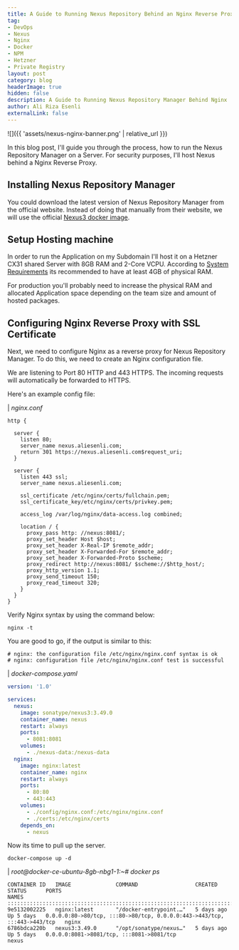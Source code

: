 ```yaml
---
title: A Guide to Running Nexus Repository Behind an Nginx Reverse Proxy
tag:
- DevOps
- Nexus
- Nginx
- Docker
- NPM
- Hetzner
- Private Registry
layout: post
category: blog
headerImage: true
hidden: false
description: A Guide to Running Nexus Repository Manager Behind Nginx
author: Ali Riza Esenli
externalLink: false
---
```


![]({{ 'assets/nexus-nginx-banner.png' | relative_url }})


In this blog post, I'll guide you through the process, how to run the Nexus Repository Manager on a Server. For security purposes, I'll host Nexus behind a Nginx Reverse Proxy.

## Installing Nexus Repository Manager
You could download the latest version of Nexus Repository Manager from the official website. Instead of doing that manually from their website, we will use the official <a href="https://hub.docker.com/r/sonatype/nexus3/" target="_blank">Nexus3 docker image</a>.

## Setup Hosting machine
In order to run the Application on my Subdomain I'll host it on a Hetzner CX31 shared Server with 8GB RAM and 2-Core VCPU. According to <a href="https://help.sonatype.com/repomanager2/system-requirements/" target="_blank">System Requirements</a> its recommended to have at least 4GB of physical RAM. 

For production you'll probably need to increase the physical RAM and allocated Application space depending on the team size and amount of hosted packages.
## Configuring Nginx Reverse Proxy with SSL Certificate

Next, we need to configure Nginx as a reverse proxy for Nexus Repository Manager. To do this, we need to create an Nginx configuration file.

We are listening to Port 80 HTTP and 443 HTTPS. The incoming requests will automatically be forwarded to HTTPS. 

Here's an example config file:

| *nginx.conf*

```config
http {

  server {
    listen 80;
    server_name nexus.aliesenli.com;
    return 301 https://nexus.aliesenli.com$request_uri;
  }

  server {
    listen 443 ssl;
    server_name nexus.aliesenli.com;

    ssl_certificate /etc/nginx/certs/fullchain.pem;
    ssl_certificate_key/etc/nginx/certs/privkey.pem;

    access_log /var/log/nginx/data-access.log combined;

    location / {
      proxy_pass http: //nexus:8081/;
      proxy_set_header Host $host;
      proxy_set_header X-Real-IP $remote_addr;
      proxy_set_header X-Forwarded-For $remote_addr;
      proxy_set_header X-Forwarded-Proto $scheme;
      proxy_redirect http://nexus:8081/ $scheme://$http_host/;
      proxy_http_version 1.1;
      proxy_send_timeout 150;
      proxy_read_timeout 320;
    }
  }
}
```

Verify Nginx syntax by using the command below:

```
nginx -t
```

You are good to go, if the output is similar to this:
```
# nginx: the configuration file /etc/nginx/nginx.conf syntax is ok
# nginx: configuration file /etc/nginx/nginx.conf test is successful
```

| *docker-compose.yaml*

```yaml
version: '1.0'

services:
  nexus:
    image: sonatype/nexus3:3.49.0
    container_name: nexus
    restart: always
    ports:
      - 8081:8081
    volumes:
      - ./nexus-data:/nexus-data
  nginx:
    image: nginx:latest
    container_name: nginx
    restart: always
    ports:
      - 80:80
      - 443:443
    volumes:
      - ./config/nginx.conf:/etc/nginx/nginx.conf
      - ./certs:/etc/nginx/certs
    depends_on:
      - nexus
```

Now its time to pull up the server. 
```
docker-compose up -d
```

| *root@docker-ce-ubuntu-8gb-nbg1-1:~# docker ps*

```config
CONTAINER ID   IMAGE              COMMAND                  CREATED      STATUS      PORTS                                                                      NAMES
::::::::::::::::::::::::::::::::::::::::::::::::::::::::::::::::::::::::::::::::::::::::::::::::::::::::::::::::::::::::::::::::::::::::::::::::::::::::::::::::::::
9e5132002225   nginx:latest       "/docker-entrypoint.…"   5 days ago   Up 5 days   0.0.0.0:80->80/tcp, :::80->80/tcp, 0.0.0.0:443->443/tcp, :::443->443/tcp   nginx
6786bdca220b   nexus3:3.49.0      "/opt/sonatype/nexus…"   5 days ago   Up 5 days   0.0.0.0:8081->8081/tcp, :::8081->8081/tcp                                  nexus

```
